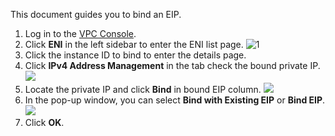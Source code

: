 This document guides you to bind an EIP.
1. Log in to the [VPC Console](https://console.cloud.tencent.com/vpc).
2. Click **ENI** in the left sidebar to enter the ENI list page.
![1](https://main.qcloudimg.com/raw/b5ea1cd0f4ae48070a5275529ad77618.png)
3. Click the instance ID to bind to enter the details page.
4. Click **IPv4 Address Management** in the tab check the bound private IP.
![](https://main.qcloudimg.com/raw/3f3bd0c9d3e02698b59dcaeca30add0c.png)
5. Locate the private IP and click **Bind** in bound EIP column.
 ![](https://main.qcloudimg.com/raw/b882bfe26060aac84d1d02b00ee0b465.png)
6. In the pop-up window, you can select **Bind with Existing EIP** or **Bind EIP**.
 ![](https://main.qcloudimg.com/raw/c1cb0ed1e021effa8bdbdd3a0cbe00fc.png)
7. Click **OK**.
